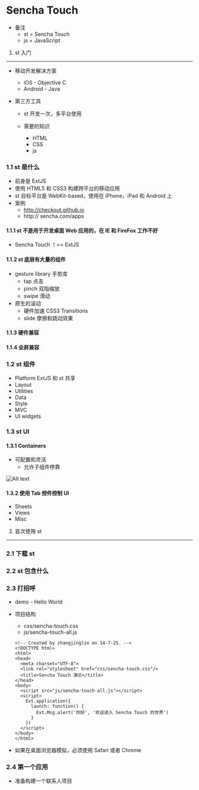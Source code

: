 Sencha Touch
============

* 备注
    * st = Sencha Touch
    * js = JavaScript
    


1. st 入门
-------------------
* 移动开发解决方案
    * iOS - Objective C
    * Android - Java
    
* 第三方工具
    * st 开发一次，多平台使用
        
    * 需要的知识
        * HTML
        * CSS
        * js
        
### 1.1 st 是什么
* 前身是 ExtJS
* 使用 HTML5 和 CSS3 构建跨平台的移动应用
* st 目标平台是 WebKit-based，使用在 iPhone，iPad 和 Android 上
* 案例
    * http://checkout.github.io
    * http:// sencha.com/apps
    
#### 1.1.1 st 不是用于开发桌面 Web 应用的，在 IE 和 FireFox 工作不好
* Sencha Touch ！== ExtJS

#### 1.1.2 st 底层有大量的组件
* gesture library 手势库
    * tap 点击
    * pinch 双指缩放
    * swipe 滑动
* 原生的滚动
    * 硬件加速 CSS3 Transitions
    * slide 摩擦和跳动效果
     
#### 1.1.3 硬件兼容
#### 1.1.4 全屏兼容

### 1.2 st 组件
* Platform ExtJS 和 st 共享
* Layout 
* Utilities
* Data
* Style
* MVC
* UI widgets

### 1.3 st UI
#### 1.3.1 Containers
* 可配置和灵活
    * 允许子组件停靠
    
![Alt text](https://github.com/zhangjinglin/my_study/blob/master/Sencha%20Touch/1.png)
#### 1.3.2 使用 Tab 控件控制 UI 
* Sheets
* Views
* Misc


2. 首次使用 st
-------------
### 2.1 下载 st
### 2.2 st 包含什么
### 2.3 打招呼
* demo - Hello World
* 项目结构
    * css/sencha-touch.css
    * js/sencha-touch-all.js
    
    ```
    <!-- Created by zhangjinglin on 14-7-25. -->
    <!DOCTYPE html>
    <html>
    <head>
      <meta charset="UTF-8">
      <link rel="stylesheet" href="css/sencha-touch.css"/>
      <title>Sencha Touch 演示</title>
    </head>
    <body>
      <script src="js/sencha-touch-all.js"></script>
      <script>
        Ext.application({
          launch: function() {
            Ext.Msg.alert('你好', '欢迎进入 Sencha Touch 的世界')
          }
        })
      </script>
    </body>
    </html>
    ```
* 如果在桌面浏览器模拟，必须使用 Safari 或者 Chrome
  
### 2.4 第一个应用
* 准备构建一个联系人项目

